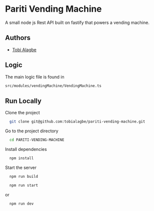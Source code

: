 
# Pariti Vending Machine

A small node js Rest API built on fastify that powers a vending machine.


## Authors

- [Tobi Alagbe](mailto:alagbet100@gmail.com)


## Logic

The main logic file is found in 
```bash
src/modules/vendingMachine/VendingMachine.ts
```

## Run Locally

Clone the project

```bash
  git clone git@github.com:tobialagbe/pariti-vending-machine.git
```

Go to the project directory

```bash
  cd PARITI-VENDING-MACHINE
```

Install dependencies

```bash
  npm install
```

Start the server

```bash
  npm run build
```
```bash
  npm run start 
```
or
```bash
  npm run dev 
```

